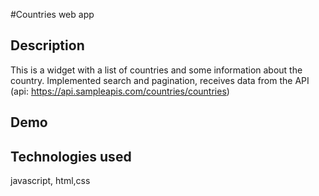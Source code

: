 #Countries web app

## Description
This is a widget with a list of countries and some information about the country. Implemented search and pagination, receives data from the API (api: https://api.sampleapis.com/countries/countries)


## Demo

## Technologies used
javascript, html,css